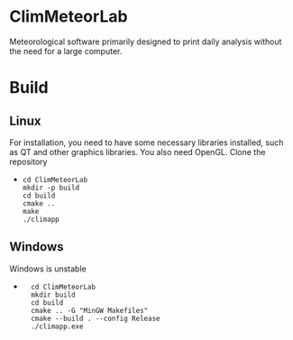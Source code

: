 # ClimMeteorLab

Meteorological software primarily designed to print daily analysis without the need for a large computer.

# Build

## Linux
For installation, you need to have some necessary libraries installed, such as QT and other graphics libraries. You also need OpenGL.
Clone the repository 

- ```shell
  cd ClimMeteorLab
  mkdir -p build
  cd build
  cmake ..
  make
  ./climapp
  ```

## Windows
Windows is unstable

- ```shell
    cd ClimMeteorLab
    mkdir build
    cd build
    cmake .. -G "MinGW Makefiles"
    cmake --build . --config Release
    ./climapp.exe

  ```
